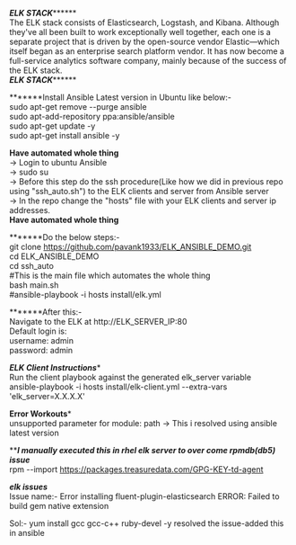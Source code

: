 *********ELK STACK***************  <br/>
The ELK stack consists of Elasticsearch, Logstash, and Kibana. Although they've all been built to work exceptionally well together, each one is a separate project that is driven by the open-source vendor Elastic—which itself began as an enterprise search platform vendor. It has now become a full-service analytics software company, mainly because of the success of the ELK stack. <br/>
*********ELK STACK***************  <br/>


*******Install Ansible Latest version in Ubuntu like below:-    <br/>
sudo apt-get remove --purge ansible         <br/>
sudo apt-add-repository ppa:ansible/ansible  <br/>
sudo apt-get update -y                  <br/>
sudo apt-get install ansible -y    <br/>

******Have automated whole thing******   <br/>
-> Login to ubuntu Ansible   <br/>
-> sudo su    <br/>
-> Before this step do the ssh procedure(Like how we did in previous repo using "ssh_auto.sh") to the ELK clients and server from Ansible server <br/>
-> In the repo change the "hosts" file with your ELK clients and server ip addresses. <br/>
******Have automated whole thing******  <br/>

*******Do the below steps:- <br/>
git clone https://github.com/pavank1933/ELK_ANSIBLE_DEMO.git  <br/>
cd ELK_ANSIBLE_DEMO  <br/>
cd ssh_auto  <br/>
#This is the main file which automates the whole thing  <br/>
bash main.sh   <br/>
#ansible-playbook -i hosts install/elk.yml <br/>

*******After this:-  <br/>
Navigate to the ELK at http://ELK_SERVER_IP:80  <br/>
Default login is: <br/>
username: admin <br/>
password: admin <br/>



*****ELK Client Instructions****** <br/>
Run the client playbook against the generated elk_server variable <br/>
ansible-playbook -i hosts install/elk-client.yml --extra-vars 'elk_server=X.X.X.X' <br/>




******Error Workouts*******  <br/>
unsupported parameter for module: path    -> This i resolved using ansible latest version <br/>


*****I manually executed this in rhel elk server to over come rpmdb(db5) issue*** <br/> 
rpm --import https://packages.treasuredata.com/GPG-KEY-td-agent <br/>
 
 
*****elk issues***** <br/>
Issue name:- Error installing fluent-plugin-elasticsearch ERROR: Failed to build gem native extension <br/>

Sol:- yum install gcc gcc-c++ ruby-devel -y resolved the issue-added this in ansible  <br/>

